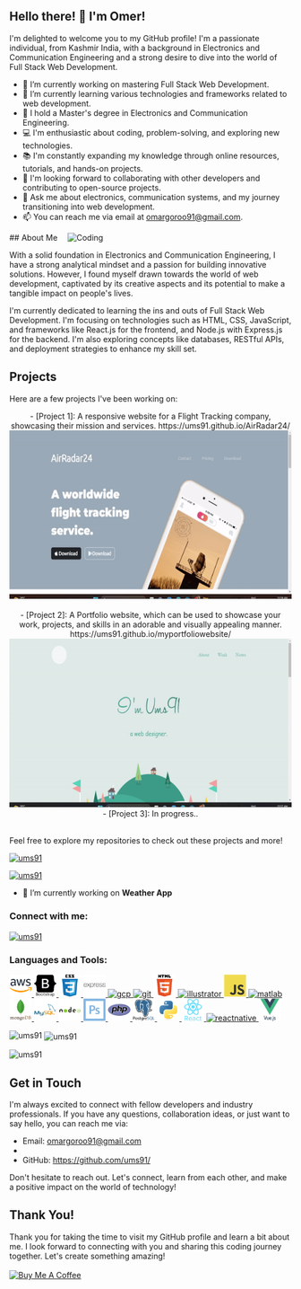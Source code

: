 <!---
ums91/ums91 is a ✨ special ✨ repository because its `README.md` (this file) appears on your GitHub profile.
You can click the Preview link to take a look at your changes.
--->
## Hello there! 👋 I'm Omer!

I'm delighted to welcome you to my GitHub profile! I'm a passionate individual, from Kashmir India, with a background in Electronics and Communication Engineering and a strong desire to dive into the world of Full Stack Web Development.

- 🔭 I’m currently working on mastering Full Stack Web Development.
- 🌱 I’m currently learning various technologies and frameworks related to web development.
- 💼 I hold a Master's degree in Electronics and Communication Engineering.
- 💻 I'm enthusiastic about coding, problem-solving, and exploring new technologies.
- 📚 I'm constantly expanding my knowledge through online resources, tutorials, and hands-on projects.
- 🤝 I'm looking forward to collaborating with other developers and contributing to open-source projects.
- 💬 Ask me about electronics, communication systems, and my journey transitioning into web development.
- 📫 You can reach me via email at omargoroo91@gmail.com.

<img align="right" alt="Coding" width="400" src="[https://raw.githubusercontent.com/abhisheknaiidu/abhisheknaiidu/master/code.gif](https://github.com/ums91/ums91/blob/main/code.gif)" /> 
## About Me

With a solid foundation in Electronics and Communication Engineering, I have a strong analytical mindset and a passion for building innovative solutions. However, I found myself drawn towards the world of web development, captivated by its creative aspects and its potential to make a tangible impact on people's lives.

I'm currently dedicated to learning the ins and outs of Full Stack Web Development. I'm focusing on technologies such as HTML, CSS, JavaScript, and frameworks like React.js for the frontend, and Node.js with Express.js for the backend. I'm also exploring concepts like databases, RESTful APIs, and deployment strategies to enhance my skill set.

## Projects

Here are a few projects I've been working on:
<p align="center" dir="auto">
- [Project 1]: A responsive website for a Flight Tracking company, showcasing their mission and services. 
  https://ums91.github.io/AirRadar24/
    <br>
<img height="300" src="https://github.com/ums91/AirRadar24/blob/main/project2.gif" style="max-width: 100%; display: inline-block;" data-target="animated-image.originalImage">
    <br>
  <br>
- [Project 2]: A Portfolio website, which can be used to showcase your work, projects, and skills in an adorable and visually appealing manner. https://ums91.github.io/myportfoliowebsite/
<img height="300" src="https://github.com/ums91/myportfoliowebsite/blob/main/project1.gif" style="max-width: 100%; display: inline-block;" data-target="animated-image.originalImage">
    <br>
- [Project 3]: In progress..
</p>
<br>
Feel free to explore my repositories to check out these projects and more!


<p align="left"> <a href="https://github.com/ryo-ma/github-profile-trophy"><img src="https://github-profile-trophy.vercel.app/?username=ums91" alt="ums91" /></a> </p>

<p align="left"> <a href="https://twitter.com/ums91" target="blank"><img src="https://img.shields.io/twitter/follow/ums91?logo=twitter&style=for-the-badge" alt="ums91" /></a> </p>

- 🔭 I’m currently working on **Weather App**

<h3 align="left">Connect with me:</h3>
<p align="left">
<a href="https://twitter.com/ums91" target="blank"><img align="center" src="https://raw.githubusercontent.com/rahuldkjain/github-profile-readme-generator/master/src/images/icons/Social/twitter.svg" alt="ums91" height="30" width="40" /></a>
</p>

<h3 align="left">Languages and Tools:</h3>
<p align="left"> <a href="https://aws.amazon.com" target="_blank" rel="noreferrer"> <img src="https://raw.githubusercontent.com/devicons/devicon/master/icons/amazonwebservices/amazonwebservices-original-wordmark.svg" alt="aws" width="40" height="40"/> </a> <a href="https://getbootstrap.com" target="_blank" rel="noreferrer"> <img src="https://raw.githubusercontent.com/devicons/devicon/master/icons/bootstrap/bootstrap-plain-wordmark.svg" alt="bootstrap" width="40" height="40"/> </a> <a href="https://www.w3schools.com/css/" target="_blank" rel="noreferrer"> <img src="https://raw.githubusercontent.com/devicons/devicon/master/icons/css3/css3-original-wordmark.svg" alt="css3" width="40" height="40"/> </a> <a href="https://expressjs.com" target="_blank" rel="noreferrer"> <img src="https://raw.githubusercontent.com/devicons/devicon/master/icons/express/express-original-wordmark.svg" alt="express" width="40" height="40"/> </a> <a href="https://cloud.google.com" target="_blank" rel="noreferrer"> <img src="https://www.vectorlogo.zone/logos/google_cloud/google_cloud-icon.svg" alt="gcp" width="40" height="40"/> </a> <a href="https://git-scm.com/" target="_blank" rel="noreferrer"> <img src="https://www.vectorlogo.zone/logos/git-scm/git-scm-icon.svg" alt="git" width="40" height="40"/> </a> <a href="https://www.w3.org/html/" target="_blank" rel="noreferrer"> <img src="https://raw.githubusercontent.com/devicons/devicon/master/icons/html5/html5-original-wordmark.svg" alt="html5" width="40" height="40"/> </a> <a href="https://www.adobe.com/in/products/illustrator.html" target="_blank" rel="noreferrer"> <img src="https://www.vectorlogo.zone/logos/adobe_illustrator/adobe_illustrator-icon.svg" alt="illustrator" width="40" height="40"/> </a> <a href="https://developer.mozilla.org/en-US/docs/Web/JavaScript" target="_blank" rel="noreferrer"> <img src="https://raw.githubusercontent.com/devicons/devicon/master/icons/javascript/javascript-original.svg" alt="javascript" width="40" height="40"/> </a> <a href="https://www.mathworks.com/" target="_blank" rel="noreferrer"> <img src="https://upload.wikimedia.org/wikipedia/commons/2/21/Matlab_Logo.png" alt="matlab" width="40" height="40"/> </a> <a href="https://www.mongodb.com/" target="_blank" rel="noreferrer"> <img src="https://raw.githubusercontent.com/devicons/devicon/master/icons/mongodb/mongodb-original-wordmark.svg" alt="mongodb" width="40" height="40"/> </a> <a href="https://www.mysql.com/" target="_blank" rel="noreferrer"> <img src="https://raw.githubusercontent.com/devicons/devicon/master/icons/mysql/mysql-original-wordmark.svg" alt="mysql" width="40" height="40"/> </a> <a href="https://nodejs.org" target="_blank" rel="noreferrer"> <img src="https://raw.githubusercontent.com/devicons/devicon/master/icons/nodejs/nodejs-original-wordmark.svg" alt="nodejs" width="40" height="40"/> </a> <a href="https://www.photoshop.com/en" target="_blank" rel="noreferrer"> <img src="https://raw.githubusercontent.com/devicons/devicon/master/icons/photoshop/photoshop-line.svg" alt="photoshop" width="40" height="40"/> </a> <a href="https://www.php.net" target="_blank" rel="noreferrer"> <img src="https://raw.githubusercontent.com/devicons/devicon/master/icons/php/php-original.svg" alt="php" width="40" height="40"/> </a> <a href="https://www.postgresql.org" target="_blank" rel="noreferrer"> <img src="https://raw.githubusercontent.com/devicons/devicon/master/icons/postgresql/postgresql-original-wordmark.svg" alt="postgresql" width="40" height="40"/> </a> <a href="https://www.python.org" target="_blank" rel="noreferrer"> <img src="https://raw.githubusercontent.com/devicons/devicon/master/icons/python/python-original.svg" alt="python" width="40" height="40"/> </a> <a href="https://reactjs.org/" target="_blank" rel="noreferrer"> <img src="https://raw.githubusercontent.com/devicons/devicon/master/icons/react/react-original-wordmark.svg" alt="react" width="40" height="40"/> </a> <a href="https://reactnative.dev/" target="_blank" rel="noreferrer"> <img src="https://reactnative.dev/img/header_logo.svg" alt="reactnative" width="40" height="40"/> </a> <a href="https://vuejs.org/" target="_blank" rel="noreferrer"> <img src="https://raw.githubusercontent.com/devicons/devicon/master/icons/vuejs/vuejs-original-wordmark.svg" alt="vuejs" width="40" height="40"/> </a> </p>

<p><img align="left" src="https://github-readme-stats.vercel.app/api/top-langs?username=ums91&show_icons=true&locale=en&layout=compact" alt="ums91" /></p>

<p>&nbsp;<img align="center" src="https://github-readme-stats.vercel.app/api?username=ums91&show_icons=true&locale=en" alt="ums91" /></p>

<p><img align="center" src="https://github-readme-streak-stats.herokuapp.com/?user=ums91&" alt="ums91" /></p>


## Get in Touch

I'm always excited to connect with fellow developers and industry professionals. If you have any questions, collaboration ideas, or just want to say hello, you can reach me via:

- Email: omargoroo91@gmail.com
-
- GitHub: https://github.com/ums91/

Don't hesitate to reach out. Let's connect, learn from each other, and make a positive impact on the world of technology!

## Thank You!

Thank you for taking the time to visit my GitHub profile and learn a bit about me. I look forward to connecting with you and sharing this coding journey together. Let's create something amazing!
<br>
<br>
<a href="https://www.buymeacoffee.com/ums91" target="_blank"><img src="https://cdn.buymeacoffee.com/buttons/v2/default-yellow.png" alt="Buy Me A Coffee" style="height: 60px !important;width: 217px !important;" ></a>
